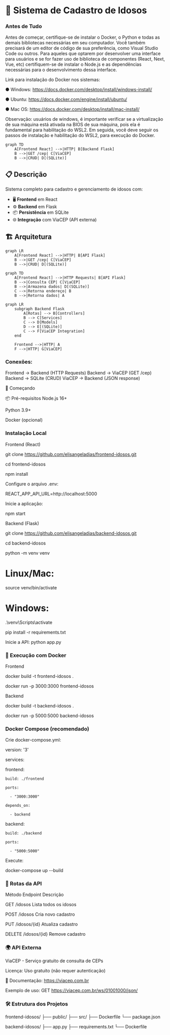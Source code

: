 # 🧓 Sistema de Cadastro de Idosos

### Antes de Tudo

Antes de começar, certifique-se de instalar o Docker, o Python e todas as demais bibliotecas necessárias em seu computador. Você também precisará de um editor de código de sua preferência, como Visual Studio Code ou outros. Para aqueles que optarem por desenvolver uma interface para usuários e se for fazer uso de biblioteca de componentes (React, Next, Vue, etc) certifiquem-se de instalar o Node.js e as dependências necessárias para o desenvolvimento dessa interface.

Link para instalação do Docker nos sistemas:

● Windows: https://docs.docker.com/desktop/install/windows-install/

● Ubuntu: https://docs.docker.com/engine/install/ubuntu/

● Mac OS: https://docs.docker.com/desktop/install/mac-install/

Observação: usuários de windows, é importante verificar se a virtualização de sua máquina está ativada na BIOS de sua máquina, pois ela é fundamental para habilitação do WSL2. Em seguida, você deve seguir os passos de instalação e habilitação do WSL2, para execução do Docker.

```mermaid
graph TD
    A[Frontend React] -->|HTTP| B[Backend Flask]
    B -->|GET /cep| C[ViaCEP]
    B -->|CRUD| D[(SQLite)]
```

## 📋 Descrição
Sistema completo para cadastro e gerenciamento de idosos com:
- 🖥️ **Frontend** em React
- ⚙️ **Backend** em Flask
- 📦 **Persistência** em SQLite
- 🌐 **Integração** com ViaCEP (API externa)

## 🏗️ Arquitetura

```mermaid
graph LR
    A[Frontend React] -->|HTTP| B[API Flask]
    B -->|GET /cep| C[ViaCEP]
    B -->|CRUD| D[(SQLite)]
```

```mermaid
graph TD
    A[Frontend React] -->|HTTP Requests| B[API Flask]
    B -->|Consulta CEP| C[ViaCEP]
    B -->|Armazena dados| D[(SQLite)]
    C -->|Retorna endereço| B
    B -->|Retorna dados| A
```

```mermaid
graph LR
    subgraph Backend Flask
        A[Rotas] --> B[Controllers]
        B --> C[Services]
        C --> D[Models]
        D --> E[(SQLite)]
        C --> F[ViaCEP Integration]
    end
    
    Frontend -->|HTTP| A
    F -->|HTTP| G[ViaCEP]
```

### Conexões:

Frontend → Backend (HTTP Requests)
Backend → ViaCEP (GET /cep)
Backend → SQLite (CRUD)
ViaCEP → Backend (JSON response)

🚀 Começando

📦 Pré-requisitos
Node.js 16+

Python 3.9+

Docker (opcional)


### Instalação Local

Frontend (React)

git clone https://github.com/elisangeladias/frontend-idosos.git

cd frontend-idosos

npm install

Configure o arquivo .env:

REACT_APP_API_URL=http://localhost:5000

Inicie a aplicação:

npm start

Backend (Flask)

git clone https://github.com/elisangeladias/backend-idosos.git

cd backend-idosos

python -m venv venv


# Linux/Mac:
source venv/bin/activate

# Windows:
.\venv\Scripts\activate

pip install -r requirements.txt

Inicie a API:
python app.py



### 🐳 Execução com Docker

Frontend

docker build -t frontend-idosos .

docker run -p 3000:3000 frontend-idosos

Backend

docker build -t backend-idosos .

docker run -p 5000:5000 backend-idosos


### Docker Compose (recomendado)

Crie docker-compose.yml:

version: '3'

services:

  frontend:
  
    build: ./frontend
    
    ports:
    
      - "3000:3000"
      
    depends_on:
    
      - backend
      
  backend:
  
    build: ./backend
    
    ports:
    
      - "5000:5000"
      
Execute:

docker-compose up --build


### 📡 Rotas da API

Método	Endpoint	Descrição

GET	    /idosos	  Lista todos os idosos

POST	  /idosos	  Cria novo cadastro

PUT	   /idosos/{id} Atualiza cadastro

DELETE	/idosos/{id} Remove cadastro



### 🌍 API Externa

ViaCEP - Serviço gratuito de consulta de CEPs

Licença: Uso gratuito (não requer autenticação)

🔗 Documentação: https://viacep.com.br

Exemplo de uso: GET https://viacep.com.br/ws/01001000/json/


### 🛠️ Estrutura dos Projetos

frontend-idosos/
├── public/
├── src/
├── Dockerfile
└── package.json

backend-idosos/
├── app.py
├── requirements.txt
└── Dockerfile
